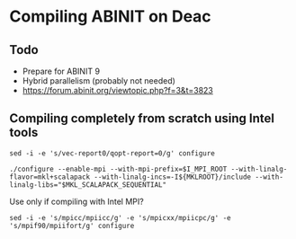 # Compiling ABINIT on Deac


## Todo

* Prepare for ABINIT 9
* Hybrid parallelism (probably not needed)
* https://forum.abinit.org/viewtopic.php?f=3&t=3823


## Compiling completely from scratch using Intel tools

```
sed -i -e 's/vec-report0/qopt-report=0/g' configure
```

```
./configure --enable-mpi --with-mpi-prefix=$I_MPI_ROOT --with-linalg-flavor=mkl+scalapack --with-linalg-incs=-I${MKLROOT}/include --with-linalg-libs="$MKL_SCALAPACK_SEQUENTIAL"
```


Use only if compiling with Intel MPI?
```
sed -i -e 's/mpicc/mpiicc/g' -e 's/mpicxx/mpiicpc/g' -e 's/mpif90/mpiifort/g' configure
```

